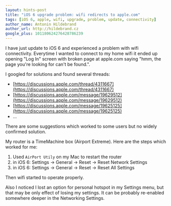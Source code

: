 ```yaml
---
layout: hints-post
title: "iOS 6 upgrade problem: wifi redirects to apple.com"
tags: [iOS 6, apple, wifi, upgrade, problem, update, connectivity]
author_name: Antonin Hildebrand
author_url: http://hildebrand.cz
google_plus: 101180624276428786239
---
```


I have just update to iOS 6 and experienced a problem with wifi connectivity. Everytime I wanted to connect to my home wifi it ended up opening "Log In" screen with broken page at apple.com saying "hmm, the page you're looking for can't be found.".

I googled for solutions and found several threads:

  * [https://discussions.apple.com/thread/4311667](https://discussions.apple.com/thread/4311667)
  * [https://discussions.apple.com/message/19629512](https://discussions.apple.com/message/19629512)
  * [https://discussions.apple.com/message/19625125](https://discussions.apple.com/message/19625125)
  * ...

There are some suggestions which worked to some users but no widely confirmed solution.

My router is a TimeMachine box (Airport Extreme). Here are the steps which worked for me:

  1. Used `AirPort Utily` on my Mac to restart the router
  2. in iOS 6: Settings -> General -> Reset -> Reset Network Settings  
  3. in iOS 6: Settings -> General -> Reset -> Reset All Settings
  
Then wifi started to operate properly. 

Also I noticed I lost an option for personal hotspot in my Settings menu, but that may be only effect of losing my settings. It can be probably re-enabled somewhere deeper in the Networking Settings.